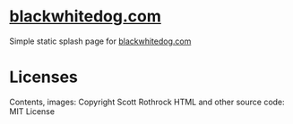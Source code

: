 # [blackwhitedog.com](https://blackwhitedog.com)

Simple static splash page for [blackwhitedog.com](https://blackwhitedog.com)

# Licenses

Contents, images: Copyright Scott Rothrock
HTML and other source code: MIT License
